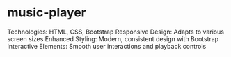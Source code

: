 # music-player
Technologies: HTML, CSS, Bootstrap Responsive Design: Adapts to various screen sizes Enhanced Styling: Modern, consistent design with Bootstrap Interactive Elements: Smooth user interactions and playback controls

